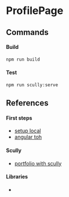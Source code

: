 # ProfilePage

## Commands

#### Build

```bash
npm run build
```

#### Test

```bash
npm run scully:serve
```

## References

#### First steps

- [setup local](https://angular.io/guide/setup-local)
- [angular toh](https://angular.io/tutorial/tour-of-heroes/toh-pt0)

#### Scully

- [portfolio with scully](https://www.digitalocean.com/community/tutorials/how-to-build-a-jamstack-portfolio-with-angular-11-and-scully#step-7-previewing-the-static-site)

#### Libraries

- 